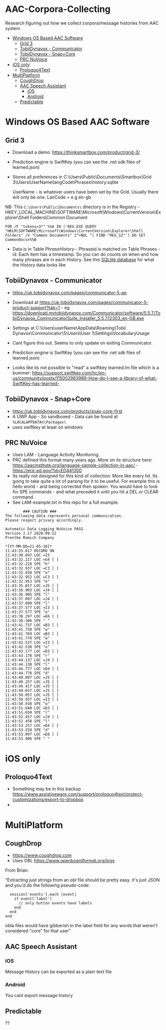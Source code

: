 # AAC-Corpora-Collecting
Research figuring out how we collect corpora/message histories from AAC system

<!-- START doctoc generated TOC please keep comment here to allow auto update -->
<!-- DON'T EDIT THIS SECTION, INSTEAD RE-RUN doctoc TO UPDATE -->

- [Windows OS Based AAC Software](#windows-os-based-aac-software)
  - [Grid 3](#grid-3)
  - [TobiiDynavox - Communicator](#tobiidynavox---communicator)
  - [TobiiDynavox - Snap+Core](#tobiidynavox---snapcore)
  - [PRC NuVoice](#prc-nuvoice)
- [iOS only](#ios-only)
  - [Proloquo4Text](#proloquo4text)
- [MultiPlatform](#multiplatform)
  - [CoughDrop](#coughdrop)
  - [AAC Speech Assistant](#aac-speech-assistant)
    - [iOS](#ios)
    - [Android](#android)
  - [Predictable](#predictable)

<!-- END doctoc generated TOC please keep comment here to allow auto update -->

# Windows OS Based AAC Software

## Grid 3

* Download a demo: https://thinksmartbox.com/product/grid-3/
* Prediction engine is SwiftKey (you can see the .net sdk files of learned.json)
* Stores all preferences in C:\Users\Public\Documents\Smartbox\Grid 3\Users\UserName\langCode\Phrases\history.sqlite 
      
   UserName - is whatever users have been set by the Grid. Usually there will only be one. LanCode = e.g en-gb

NB: This ``C:\Users\Public\Documents\`` directory is in the Registry - HKEY_LOCAL_MACHINE\SOFTWARE\Microsoft\Windows\CurrentVersion\Explorer\Shell Folders\Common Document

``FOR /F "tokens=3*" %%A IN ('REG.EXE QUERY "HKLM\SOFTWARE\Microsoft\Windows\CurrentVersion\Explorer\Shell Folders" /V "Common Documents" 2^>NUL ^| FIND "REG_SZ"') DO SET CommonDocs=%%B``


* Data is in Table *PhraseHistory* - Phraseid is matched on Table Phrases -id. Each item has a timestamp. So you can do counts on when and how many phrases are in each History. See this [SQLlite database](https://acecentreuk.sharepoint.com/:u:/s/AnonymousShares/ET2O79W1QQlIjVbRNQ2tgMwBCf5c3oncVo5QDOgSr5Tq9w?e=Q0T1co) for what the History data looks like

## TobiiDynavox - Communicator 

* https://uk.tobiidynavox.com/pages/communicator-5-ap
* Download at https://uk.tobiidynavox.com/pages/communicator-5-product-support?tab=1 - eg  https://download.mytobiidynavox.com/Communicator/software/5.5.7/TobiiDynavox_CommunicatorSuite_Installer_5.5.7.12303_en-GB.exe 
* Settings at C:\Users\userName\AppData\Roaming\Tobii Dynavox\Communicator\5\Users\User 1\Settings\VocabularyUsage
* Cant figure this out. Seems to only update on exiting Communicator. 
* Prediction engine is SwiftKey (you can see the .net sdk files of learned.json)

* Looks like its not possible to "read" a swiftkey learned.lm file which is a bummer: https://support.swiftkey.com/hc/en-us/community/posts/115002963989-How-do-I-see-a-library-of-what-SwiftKey-has-learned-

## TobiiDynavox - Snap+Core

* https://uk.tobiidynavox.com/products/snap-core-first 
* A UWP App - So sandboxed - Data can be found at `%LOCALAPPDATA%\Packages\`
* uses swiftkey at leaat on windows

## PRC NuVoice

* Uses LAM - Language Activity Monitoring. 
* PRC defined this format many years ago. More on its structure here: https://aacinstitute.org/language-sample-collection-in-aac/ - https://eric.ed.gov/?id=ED441300 
* Its really not designed for this kind of collection. More like every hit. Its going to take quite a lot of parsing for it to be useful. For example this is hello world - and being corrected then spoken. You would have to look for SPE commands - and what preceded it until you hit a DEL or CLEAR command. 
* See LAM-example.txt in this repo for a full example. 

```
        ### CAUTION ###
The following data represents personal communication.
Please respect privacy accordingly.

Automatic Data Logging NuVoice PASS
Version 2.17 2020-09-12
Prentke Romich Company

*[YY-MM-DD=21-05-10]*
11:43:25.017 RECORD ON
11:43:30.697 LOC =I5
11:43:32.217 LOC =G4 [ ]
11:43:32.218 SPE "h"
11:43:32.937 LOC =C3 [ ]
11:43:32.938 SPE "e"
11:43:32.952 LOC =C3 [ ]
11:43:32.953 SPE "e"
11:43:35.657 LOC =J5 [ ]
11:43:36.903 LOC =J4 [ ]
11:43:36.905 SPE "l"
11:43:37.097 LOC =J4 [ ]
11:43:37.098 SPE "l"
11:43:37.577 LOC =I3 [ ]
11:43:37.577 SPE "o"
11:43:38.297 LOC =E6 [ ]
11:43:38.306 SPE " "
11:43:41.737 LOC =B3 [ ]
11:43:41.738 SPE "w"
11:43:41.769 LOC =B3 [ ]
11:43:41.770 SPE "w"
11:43:42.537 LOC =I3 [ ]
11:43:42.538 SPE "o"
11:43:43.177 LOC =D3 [ ]
11:43:43.178 SPE "r"
11:43:44.137 LOC =J4 [ ]
11:43:44.138 SPE "l"
11:43:44.777 LOC =D4 [ ]
11:43:44.778 SPE "d"
11:43:49.097 LOC =J5 [ ]
11:43:49.257 LOC =J5 [ ]
11:43:49.417 LOC =J5 [ ]
11:43:49.657 LOC =J5 [ ]
11:43:50.057 LOC =J5 [ ]
11:43:50.937 LOC =I3 [ ]
11:43:50.938 SPE "o"
11:43:51.648 LOC =D3 [ ]
11:43:51.650 SPE "r"
11:43:52.457 LOC =J4 [ ]
11:43:52.458 SPE "l"
11:43:53.257 LOC =D4 [ ]
11:43:53.258 SPE "d"
11:43:53.897 LOC =E6 [ ]
11:43:53.906 SPE " "

```
# iOS only

## Proloquo4Text

* Something may be in this backup https://www.assistiveware.com/support/proloquo4text/protect-customizations/export-to-dropbox
* 

# MultiPlatform 

## CoughDrop

* https://www.coughdrop.com
* Uses OBL https://www.openboardformat.org/logs

From Brian:

"Extracting just strings from an obl file should be pretty easy. it's just JSON and you'd do the following pseudo-code:

```obj['sessions'].each |session|
  session['events'].each |event|
    if event['label']
      // only button events have labels
    end
  end
end
```

obla files would have gibberish in the label field for any words that weren't considered "core" for that user"

## AAC Speech Assistant
### iOS
Message History can be exported as a plain text file
### Android
You cant export message history


## Predictable

??

